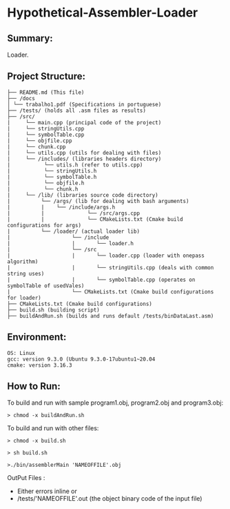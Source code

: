 # Hypothetical-Assembler-Loader

## Summary:

Loader.

## Project Structure:
```
├── README.md (This file)
├── /docs
│ └── trabalho1.pdf (Specifications in portuguese)
├── /tests/ (holds all .asm files as results)
├── /src/
|     └── main.cpp (principal code of the project)
|     └── stringUtils.cpp
|     └── symbolTable.cpp
|     └── objfile.cpp
|     └── chunk.cpp
|     └── utils.cpp (utils for dealing with files)
|     └── /includes/ (libraries headers directory)
|           └── utils.h (refer to utils.cpp)
|           └── stringUtils.h
|           └── symbolTable.h
|           └── objfile.h
|           └── chunk.h
|     └── /lib/ (libraries source code directory)
|          └── /args/ (lib for dealing with bash arguments)
|          |    └── /include/args.h
|          |              └── /src/args.cpp
|          |              └── CMakeLists.txt (Cmake build configurations for args)
|          └── /loader/ (actual loader lib)
|                    └── /include
|                    |       └── loader.h
|                    └── /src
|                    |       └── loader.cpp (loader with onepass algorithm)
|                    |       └── stringUtils.cpp (deals with common string uses)
|                    |       └── symbolTable.cpp (operates on symbolTable of usedVales)
|                    └── CMakeLists.txt (Cmake build configurations for loader)
├── CMakeLists.txt (Cmake build configurations)
├── build.sh (building script)
├── buildAndRun.sh (builds and runs default /tests/binDataLast.asm)
```
## Environment:
```
OS: Linux
gcc: version 9.3.0 (Ubuntu 9.3.0-17ubuntu1~20.04
cmake: version 3.16.3
```
## How to Run:

To build and run with sample program1.obj, program2.obj and program3.obj:
```
> chmod -x buildAndRun.sh
```
To build and run with other files:
```
> chmod -x build.sh

> sh build.sh

>./bin/assemblerMain 'NAMEOFFILE'.obj
```
OutPut Files :
 - Either errors inline or
 - /tests/'NAMEOFFILE'.out (the object binary code of the input file)



